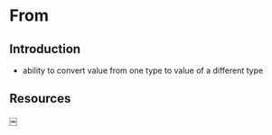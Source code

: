 # From



## Introduction

- ability to convert value from one type to value of a different type



## Resources
￼